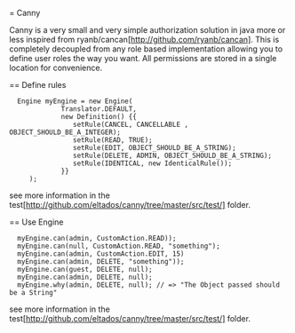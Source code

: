= Canny

Canny is a very small and very simple authorization solution in java more or less inspired from ryanb/cancan[http://github.com/ryanb/cancan].
This is completely decoupled from any role based implementation allowing you to define user roles the way you want. All permissions are stored in a single location for convenience.

== Define rules

      Engine myEngine = new Engine(
                 Translator.DEFAULT,
                 new Definition() {{
                    setRule(CANCEL, CANCELLABLE , OBJECT_SHOULD_BE_A_INTEGER);
                    setRule(READ, TRUE);
                    setRule(EDIT, OBJECT_SHOULD_BE_A_STRING);
                    setRule(DELETE, ADMIN, OBJECT_SHOULD_BE_A_STRING);
                    setRule(IDENTICAL, new IdenticalRule());
                 }}
         );
see more information in the test[http://github.com/eltados/canny/tree/master/src/test/] folder.

== Use Engine

      myEngine.can(admin, CustomAction.READ)); 
      myEngine.can(null, CustomAction.READ, "something");
      myEngine.can(admin, CustomAction.EDIT, 15)
      myEngine.can(admin, DELETE, "something"));
      myEngine.can(guest, DELETE, null);
      myEngine.can(admin, DELETE, null);
      myEngine.why(admin, DELETE, null); // => "The Object passed should be a String"

see more information in the test[http://github.com/eltados/canny/tree/master/src/test/] folder.
